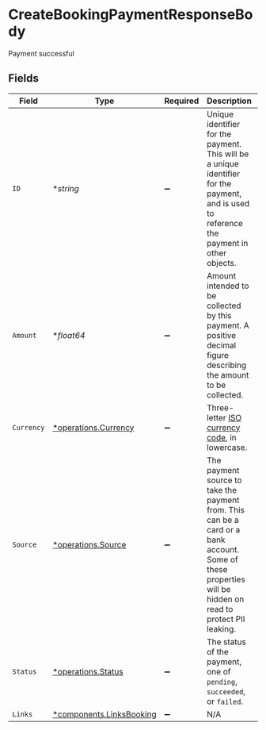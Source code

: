 # CreateBookingPaymentResponseBody

Payment successful


## Fields

| Field                                                                                                                                                      | Type                                                                                                                                                       | Required                                                                                                                                                   | Description                                                                                                                                                | Example                                                                                                                                                    |
| ---------------------------------------------------------------------------------------------------------------------------------------------------------- | ---------------------------------------------------------------------------------------------------------------------------------------------------------- | ---------------------------------------------------------------------------------------------------------------------------------------------------------- | ---------------------------------------------------------------------------------------------------------------------------------------------------------- | ---------------------------------------------------------------------------------------------------------------------------------------------------------- |
| `ID`                                                                                                                                                       | **string*                                                                                                                                                  | :heavy_minus_sign:                                                                                                                                         | Unique identifier for the payment. This will be a unique identifier for the payment, and is used to reference the payment in other objects.                |                                                                                                                                                            |
| `Amount`                                                                                                                                                   | **float64*                                                                                                                                                 | :heavy_minus_sign:                                                                                                                                         | Amount intended to be collected by this payment. A positive decimal figure describing the amount to be collected.                                          | 49.99                                                                                                                                                      |
| `Currency`                                                                                                                                                 | [*operations.Currency](../../models/operations/currency.md)                                                                                                | :heavy_minus_sign:                                                                                                                                         | Three-letter [ISO currency code](https://www.iso.org/iso-4217-currency-codes.html), in lowercase.                                                          |                                                                                                                                                            |
| `Source`                                                                                                                                                   | [*operations.Source](../../models/operations/source.md)                                                                                                    | :heavy_minus_sign:                                                                                                                                         | The payment source to take the payment from. This can be a card or a bank account. Some of these properties will be hidden on read to protect PII leaking. |                                                                                                                                                            |
| `Status`                                                                                                                                                   | [*operations.Status](../../models/operations/status.md)                                                                                                    | :heavy_minus_sign:                                                                                                                                         | The status of the payment, one of `pending`, `succeeded`, or `failed`.                                                                                     |                                                                                                                                                            |
| `Links`                                                                                                                                                    | [*components.LinksBooking](../../models/components/linksbooking.md)                                                                                        | :heavy_minus_sign:                                                                                                                                         | N/A                                                                                                                                                        |                                                                                                                                                            |